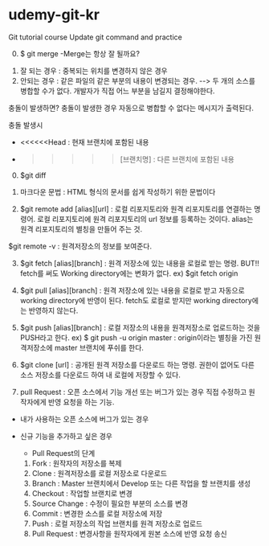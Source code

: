 # udemy-git-kr
Git tutorial course
Update git command and practice

0) $ git merge
-Merge는 항상 잘 될까요?
 1. 잘 되는 경우 : 중복되는 위치를 변경하지 않은 경우
 2. 안되는 경우 : 같은 파일의 같은 부분의 내용이 변경되는 경우. --> 두 개의 소스를 병합할 수가 없다. 개발자가 
 직접 어느 부분을 남길지 결정해야한다.
 
 충돌이 발생하면?
 충돌이 발생한 경우 자동으로 병합할 수 없다는 메시지가 출력된다.
 
 충돌 발생시
 - <<<<<<Head :  현재 브랜치에 포함된 내용
 - >>>>>[브랜치명] : 다른 브랜치에 포함된 내용
 
 0) $git diff

1) 마크다운 문법 : HTML 형식의 문서를 쉽게 작성하기 위한 문법이다

2) $git remote add [alias][url] : 로컬 리포지토리와 원격 리포지토리를 연결하는 명령어.
로컬 리포지토리에 원격 리포지토리의 url 정보를 등록하는 것이다.
alias는 원격 리포지토리의 별칭을 만들어 주는 것.

$git remote -v : 원격저장소의 정보를 보여준다.

3) $git fetch [alias][branch] : 원격 저장소에 있는 내용을 로컬로 받는 명령. BUT!! fetch를 써도
Working directory에는 변화가 없다.
ex) $git fetch origin

4)  $git pull [alias][branch] : 원격 저장소에 있는 내용을 로컬로 받고 자동으로 working directory에
반영이 된다. fetch도 로컬로 받지만 working directory에는 반영하지 않는다.

5) $git push [alias][branch] : 로컬 저장소의 내용을 원격저장소로 업로드하는 것을 PUSH라고 한다.
ex) $ git push -u origin master : origin이라는 별칭을 가진 원격저장소에 master 브랜치에 푸쉬를 한다.

6) $git clone [url] : 공개된 원격 저장소를 다운로드 하는 명령. 권한이 없어도 다른 소스 저장소를 다운로드
하여 내 로컬에 저장할 수 있다.

7) pull Request : 오픈 소스에서 기능 개선 또는 버그가 있는 경우 직접 수정하고 원작자에게 반영 요청을 하는 기능.

* 내가 사용하는 오픈 소스에 버그가 있는 경우
* 신규 기능을 추가하고 싶은 경우
  
  - Pull Request의 단계
   1. Fork : 원작자의 저장소를 복제
   2. Clone : 원격저장소를 로컬 저장소로 다운로드
   3. Branch : Master 브랜치에서 Develop 또는 다른 작업을 할 브랜치를 생성
   4. Checkout : 작업할 브랜치로 변경
   5. Source Change : 수정이 필요한 부분의 소스를 변경
   6. Commit : 변경한 소스를 로컬 저장소에 저장
   7. Push : 로컬 저장소의 작업 브랜치를 원격 저장소로 업로드
   8. Pull Request : 변경사항을 원작자에게 원본 소스에 반영 요청 송신




